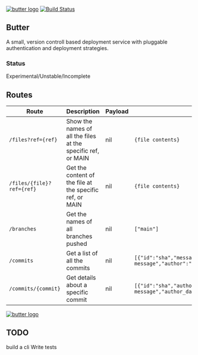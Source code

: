 [![butter logo](http://microbox.rocks/assets/readme-headers/butter.png)](http://microbox.cloud/open-source#butter)
[![Build Status](https://github.com/mu-box/butter/actions/workflows/ci.yaml/badge.svg)](https://github.com/mu-box/butter/actions)

## Butter

A small, version controll based deployment service with pluggable authentication and deployment strategies.

### Status
Experimental/Unstable/Incomplete

## Routes

| Route | Description | Payload | Response |
| --- | --- | --- | --- |
| `/files?ref={ref}` | Show the names of all the files at the specific ref, or MAIN | nil | `{file contents}` |
| `/files/{file}?ref={ref}` | Get the content of the file at the specific ref, or MAIN | nil | `{file contents}` |
| `/branches` | Get the names of all branches pushed | nil | `["main"]` |
| `/commits` | Get a list of all the commits | nil | `[{"id":"sha","message":"this is a message","author":"me"}]` |
| `/commits/{commit}` | Get details about a specific commit | nil | `[{"id":"sha","author":"me","message":"this is a message","author_date":"jan","author_email":"me@me.com"}]` |

[![butter logo](http://microbox.rocks/assets/open-src/microbox-open-src.png)](http://microbox.cloud/open-source)


## TODO
build a cli
Write tests
